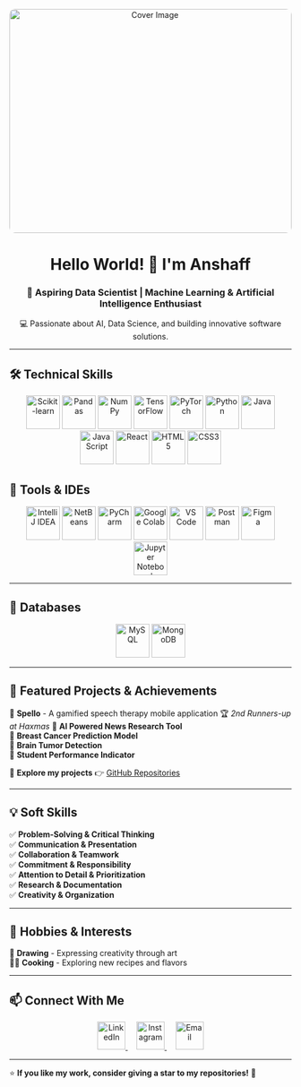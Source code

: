<p align="center">
  <img src="https://cdn.dribbble.com/userupload/21304209/file/original-43d15e7c78f7b3b5d8c28f01654149fc.gif" alt="Cover Image" style="width: 100%; object-fit: cover; height: 400px; border-radius: 10px;" />
</p>

<h1 align="center">Hello World! 👋 I'm Anshaff</h1>
<h3 align="center">🚀 Aspiring Data Scientist | Machine Learning & Artificial Intelligence Enthusiast</h3>

<p align="center">
  💻 Passionate about AI, Data Science, and building innovative software solutions.  
</p>

---

## 🛠️ Technical Skills  

<p align="center"> 
<img src="https://encrypted-tbn0.gstatic.com/images?q=tbn:ANd9GcT3ioErrXCaT2yZgsMaefs8irg9dRTWVk882Q&s" alt="Scikit-learn" width="60" height="60"/> 
<img src="https://encrypted-tbn0.gstatic.com/images?q=tbn:ANd9GcQ-NEICv1aGTvDRncdvM_fXoah5SNWx4pXAvg&s" alt="Pandas" width="60" height="60"/> 
<img src="https://media.licdn.com/dms/image/D5612AQFSTglfKdI9eg/article-cover_image-shrink_720_1280/0/1708971797430?e=2147483647&v=beta&t=XbyPHd8bw5PLrsaTaad1Sish6jhLezkkp1u52KEpExg" alt="NumPy" width="60"
  height="60"/> 
<img src="https://upload.wikimedia.org/wikipedia/commons/2/2d/Tensorflow_logo.svg" alt="TensorFlow" width="60" height="60"/>
<img src="https://upload.wikimedia.org/wikipedia/commons/1/10/PyTorch_logo_icon.svg" alt="PyTorch" width="60" height="60"/>
<img src="https://upload.wikimedia.org/wikipedia/commons/c/c3/Python-logo-notext.svg" alt="Python" width="60" height="60"/> 
<img src="https://upload.wikimedia.org/wikipedia/en/3/30/Java_programming_language_logo.svg" alt="Java" width="60" height="60"/> 
<img src="https://upload.wikimedia.org/wikipedia/commons/6/6a/JavaScript-logo.png" alt="JavaScript" width="60" height="60"/> 
<img src="https://upload.wikimedia.org/wikipedia/commons/a/a7/React-icon.svg" alt="React" width="60" height="60"/> 
<img src="https://upload.wikimedia.org/wikipedia/commons/3/38/HTML5_Badge.svg" alt="HTML5" width="60" height="60"/> 
<img src="https://upload.wikimedia.org/wikipedia/commons/6/62/CSS3_logo.svg" alt="CSS3" width="60" height="60"/> 
</p>


## 🔧 Tools & IDEs  

<p align="center"> 
<img src="https://www.helenjoscott.com/wp-content/uploads/2020/09/1200px-IntelliJ_IDEA_Logo.png" alt="IntelliJ IDEA" width="60" height="60"/> 
<img src="https://upload.wikimedia.org/wikipedia/commons/thumb/9/98/Apache_NetBeans_Logo.svg/800px-Apache_NetBeans_Logo.svg.png" alt="NetBeans" width="60" height="60"/> 
<img src="https://upload.wikimedia.org/wikipedia/commons/thumb/1/1d/PyCharm_Icon.svg/2048px-PyCharm_Icon.svg.png" alt="PyCharm" width="60" height="60"/> 
<img src="https://upload.wikimedia.org/wikipedia/commons/d/d0/Google_Colaboratory_SVG_Logo.svg" alt="Google Colab" width="60" height="60"/> 
<img src="https://carleton.ca/scs/wp-content/uploads/vscode-1.png" alt="VS Code" width="60" height="60"/>
<img src="https://www.vectorlogo.zone/logos/getpostman/getpostman-icon.svg" alt="Postman" width="60" height="60"/>
<img src="https://upload.wikimedia.org/wikipedia/commons/3/33/Figma-logo.svg" alt="Figma" width="60" height="60"/>
<img src="https://upload.wikimedia.org/wikipedia/commons/3/38/Jupyter_logo.svg" alt="Jupyter Notebook" width="60" height="60"/>

  
</p>

---
## 🔧 Databases

<p align="center"> 
<img src="https://virtual-dba.com/wp-content/uploads/mysql-database-services-remote-dba.png" alt="MySQL" width="60" height="60"/> 
<img src="https://images.icon-icons.com/2415/PNG/512/mongodb_original_wordmark_logo_icon_146425.png" alt="MongoDB" width="60" height="60"/>  
</p>

---


## 📌 Featured Projects & Achievements  

🎯 **Spello** - A gamified speech therapy mobile application 🏆 *2nd Runners-up at Haxmas*
🎯 **AI Powered News Research Tool**  
🎯 **Breast Cancer Prediction Model**  
🎯 **Brain Tumor Detection**  
🎯 **Student Performance Indicator**

📂 **Explore my projects** 👉 [GitHub Repositories](https://github.com/nazikanshaffAM?tab=repositories)  

---

## 💡 Soft Skills  

✅ **Problem-Solving & Critical Thinking**  
✅ **Communication & Presentation**  
✅ **Collaboration & Teamwork**  
✅ **Commitment & Responsibility**  
✅ **Attention to Detail & Prioritization**  
✅ **Research & Documentation**  
✅ **Creativity & Organization**  

---

## 🎨 Hobbies & Interests  

🎨 **Drawing** - Expressing creativity through art  
👨‍🍳 **Cooking** - Exploring new recipes and flavors    

---

## 📫 Connect With Me  

<p align="center">
  <a href="https://www.linkedin.com/in/anshaffameer" target="_blank">
    <img src="https://upload.wikimedia.org/wikipedia/commons/c/ca/LinkedIn_logo_initials.png" alt="LinkedIn" width="50" height="50"/>
  </a>
  &nbsp;&nbsp;&nbsp;
  <a href="https://www.instagram.com/nazik_anshaff/" target="_blank">
    <img src="https://upload.wikimedia.org/wikipedia/commons/a/a5/Instagram_icon.png" alt="Instagram" width="50" height="50"/>
  </a>
  &nbsp;&nbsp;&nbsp;
  <a href="mailto:anshaff.nzk@gmail.com">
    <img src="https://upload.wikimedia.org/wikipedia/commons/4/4e/Gmail_Icon.png" alt="Email" width="50" height="50"/>
  </a>
</p>


---

⭐ **If you like my work, consider giving a star to my repositories!** 🌟
